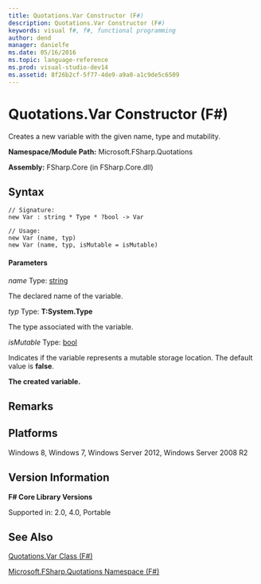 ```yaml
---
title: Quotations.Var Constructor (F#)
description: Quotations.Var Constructor (F#)
keywords: visual f#, f#, functional programming
author: dend
manager: danielfe
ms.date: 05/16/2016
ms.topic: language-reference
ms.prod: visual-studio-dev14
ms.assetid: 8f26b2cf-5f77-4de9-a9a0-a1c9de5c6509 
---
```


# Quotations.Var Constructor (F#)

Creates a new variable with the given name, type and mutability.

**Namespace/Module Path:** Microsoft.FSharp.Quotations

**Assembly:** FSharp.Core (in FSharp.Core.dll)


## Syntax

```
// Signature:
new Var : string * Type * ?bool -> Var

// Usage:
new Var (name, typ)
new Var (name, typ, isMutable = isMutable)
```

#### Parameters
*name*
Type: [string](https://msdn.microsoft.com/library/12b97856-ec80-4f70-a018-afb0753f755a)


The declared name of the variable.


*typ*
Type: **T:System.Type**


The type associated with the variable.


*isMutable*
Type: [bool](https://msdn.microsoft.com/library/89c0cf9c-49ce-4207-a3be-555851a67dd5)


Indicates if the variable represents a mutable storage location. The default value is **false**.



**The created variable.**
## Remarks

## Platforms
Windows 8, Windows 7, Windows Server 2012, Windows Server 2008 R2


## Version Information
**F# Core Library Versions**

Supported in: 2.0, 4.0, Portable




## See Also
[Quotations.Var Class &#40;F&#35;&#41;](Quotations.Var-Class-%5BFSharp%5D.md)

[Microsoft.FSharp.Quotations Namespace &#40;F&#35;&#41;](Microsoft.FSharp.Quotations-Namespace-%5BFSharp%5D.md)

